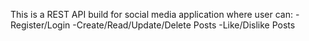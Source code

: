 This is a REST API build for social media application where user can:
-Register/Login
-Create/Read/Update/Delete Posts
-Like/Dislike Posts
